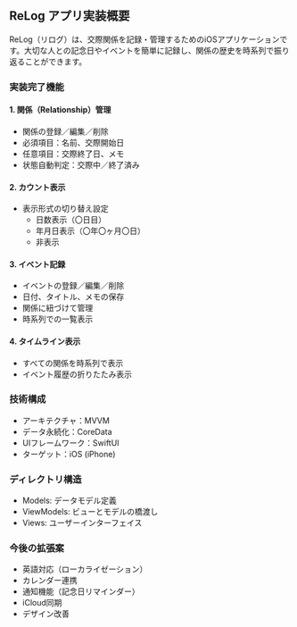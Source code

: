 ## ReLog アプリ実装概要

ReLog（リログ）は、交際関係を記録・管理するためのiOSアプリケーションです。大切な人との記念日やイベントを簡単に記録し、関係の歴史を時系列で振り返ることができます。

### 実装完了機能

#### 1. 関係（Relationship）管理
- 関係の登録／編集／削除
- 必須項目：名前、交際開始日
- 任意項目：交際終了日、メモ
- 状態自動判定：交際中／終了済み

#### 2. カウント表示
- 表示形式の切り替え設定
  - 日数表示（〇日目）
  - 年月日表示（〇年〇ヶ月〇日）
  - 非表示

#### 3. イベント記録
- イベントの登録／編集／削除
- 日付、タイトル、メモの保存
- 関係に紐づけて管理
- 時系列での一覧表示

#### 4. タイムライン表示
- すべての関係を時系列で表示
- イベント履歴の折りたたみ表示

### 技術構成
- アーキテクチャ：MVVM
- データ永続化：CoreData
- UIフレームワーク：SwiftUI
- ターゲット：iOS (iPhone)

### ディレクトリ構造
- Models: データモデル定義
- ViewModels: ビューとモデルの橋渡し
- Views: ユーザーインターフェイス

### 今後の拡張案
- 英語対応（ローカライゼーション）
- カレンダー連携
- 通知機能（記念日リマインダー）
- iCloud同期
- デザイン改善

